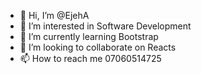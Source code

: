 - 👋 Hi, I’m @EjehA
- 👀 I’m interested in Software Development
- 🌱 I’m currently learning Bootstrap
- 💞️ I’m looking to collaborate on Reacts
- 📫 How to reach me 07060514725

<!---
EjehA/EjehA is a ✨ special ✨ repository because its `README.md` (this file) appears on your GitHub profile.
You can click the Preview link to take a look at your changes.
--->

